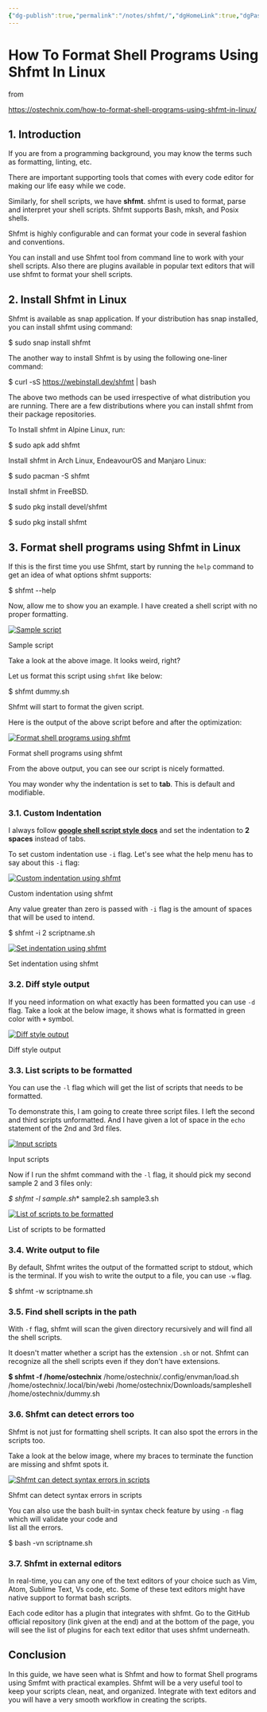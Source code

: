 ```yaml
---
{"dg-publish":true,"permalink":"/notes/shfmt/","dgHomeLink":true,"dgPassFrontmatter":false,"dgShowBacklinks":true,"dgShowLocalGraph":false}
---
```


# How To Format Shell Programs Using Shfmt In Linux

from

https://ostechnix.com/how-to-format-shell-programs-using-shfmt-in-linux/


## 1. Introduction

If you are from a programming background, you may know the terms such as formatting, linting, etc.

There are important supporting tools that comes with every code editor for making our life easy while we code.

Similarly, for shell scripts, we have **shfmt**. shfmt is used to format, parse and interpret your shell scripts. Shfmt supports Bash, mksh, and Posix shells.

Shfmt is highly configurable and can format your code in several fashion and conventions.

You can install and use Shfmt tool from command line to work with your shell scripts. Also there are plugins available in popular text editors that will use shfmt to format your shell scripts.

## 2. Install Shfmt in Linux

Shfmt is available as snap application. If your distribution has snap installed, you can install shfmt using command:

$ sudo snap install shfmt

The another way to install Shfmt is by using the following one-liner command:

$ curl -sS https://webinstall.dev/shfmt | bash

The above two methods can be used irrespective of what distribution you are running. There are a few distributions where you can install shfmt from their package repositories.

To Install shfmt in Alpine Linux, run:

$ sudo apk add shfmt

Install shfmt in Arch Linux, EndeavourOS and Manjaro Linux:

$ sudo pacman -S shfmt

Install shfmt in FreeBSD.

$ sudo pkg install devel/shfmt

$ sudo pkg install shfmt

## 3. Format shell programs using Shfmt in Linux

If this is the first time you use Shfmt, start by running the `help` command to get an idea of what options shfmt supports:

$ shfmt --help

Now, allow me to show you an example. I have created a shell script with no proper formatting.

 [![Sample script](https://ostechnix.com/wp-content/uploads/2021/07/Sample-script.png)](https://ostechnix.com/wp-content/uploads/2021/07/Sample-script.png) 

Sample script

Take a look at the above image. It looks weird, right?

Let us format this script using `shfmt` like below:

$ shfmt dummy.sh

Shfmt will start to format the given script.

Here is the output of the above script before and after the optimization:

 [![Format shell programs using shfmt](https://ostechnix.com/wp-content/uploads/2021/07/Format-shell-programs-using-shfmt.png)](https://ostechnix.com/wp-content/uploads/2021/07/Format-shell-programs-using-shfmt.png) 

Format shell programs using shfmt

From the above output, you can see our script is nicely formatted.

You may wonder why the indentation is set to **tab**. This is default and modifiable.

### 3.1. Custom Indentation

I always follow **[google shell script style docs](https://google.github.io/styleguide/shellguide.html#indentation)** and set the indentation to **2 spaces** instead of tabs.

To set custom indentation use `-i` flag. Let's see what the help menu has to say about this `-i` flag:

 [![Custom indentation using shfmt](https://ostechnix.com/wp-content/uploads/2021/07/Custom-indentation-using-shfmt.png)](https://ostechnix.com/wp-content/uploads/2021/07/Custom-indentation-using-shfmt.png) 

Custom indentation using shfmt

Any value greater than zero is passed with `-i` flag is the amount of spaces that will be used to intend.

$ shfmt -i 2 scriptname.sh

 [![Set indentation using shfmt](https://ostechnix.com/wp-content/uploads/2021/07/Set-indentation-using-shfmt.png)](https://ostechnix.com/wp-content/uploads/2021/07/Set-indentation-using-shfmt.png) 

Set indentation using shfmt

### 3.2. Diff style output

If you need information on what exactly has been formatted you can use `-d` flag. Take a look at the below image, it shows what is formatted in green color with **`+`** symbol.

 [![Diff style output](https://ostechnix.com/wp-content/uploads/2021/07/Diff-style-output.png)](https://ostechnix.com/wp-content/uploads/2021/07/Diff-style-output.png) 

Diff style output

### 3.3. List scripts to be formatted

You can use the `-l` flag which will get the list of scripts that needs to be formatted.

To demonstrate this, I am going to create three script files. I left the second and third scripts unformatted. And I have given a lot of space in the `echo` statement of the 2nd and 3rd files.

 [![Input scripts](https://ostechnix.com/wp-content/uploads/2021/07/Input-scripts.png)](https://ostechnix.com/wp-content/uploads/2021/07/Input-scripts.png) 

Input scripts

Now if I run the shfmt command with the `-l` flag, it should pick my second sample 2 and 3 files only:

**$ shfmt -l sample*.sh**
sample2.sh
sample3.sh

 [![List of scripts to be formatted](https://ostechnix.com/wp-content/uploads/2021/07/List-of-scripts-to-be-formatted.png)](https://ostechnix.com/wp-content/uploads/2021/07/List-of-scripts-to-be-formatted.png) 

List of scripts to be formatted

### 3.4. Write output to file

By default, Shfmt writes the output of the formatted script to stdout, which is the terminal. If you wish to write the output to a file, you can use `-w` flag.

$ shfmt -w scriptname.sh

### 3.5. Find shell scripts in the path

With `-f` flag, shfmt will scan the given directory recursively and will find all the shell scripts.

It doesn't matter whether a script has the extension `.sh` or not. Shfmt can recognize all the shell scripts even if they don't have extensions.

**$ shfmt -f /home/ostechnix**
/home/ostechnix/.config/envman/load.sh
/home/ostechnix/.local/bin/webi
/home/ostechnix/Downloads/sampleshell
/home/ostechnix/dummy.sh

### 3.6. Shfmt can detect errors too

Shfmt is not just for formatting shell scripts. It can also spot the errors in the scripts too.

Take a look at the below image, where my braces to terminate the function are missing and shfmt spots it.

 [![Shfmt can detect syntax errors in scripts](https://ostechnix.com/wp-content/uploads/2021/07/Shfmt-can-detect-syntax-errors-in-scripts.png)](https://ostechnix.com/wp-content/uploads/2021/07/Shfmt-can-detect-syntax-errors-in-scripts.png) 

Shfmt can detect syntax errors in scripts

You can also use the bash built-in syntax check feature by using `-n` flag which will validate your code and  
list all the errors.

$ bash -vn scriptname.sh

### 3.7. Shfmt in external editors

In real-time, you can any one of the text editors of your choice such as Vim, Atom, Sublime Text, Vs code, etc. Some of these text editors might have native support to format bash scripts.

Each code editor has a plugin that integrates with shfmt. Go to the GitHub official repository (link given at the end) and at the bottom of the page, you will see the list of plugins for each text editor that uses shfmt underneath.

## Conclusion

In this guide, we have seen what is Shfmt and how to format Shell programs using Smfmt with practical examples. Shfmt will be a very useful tool to keep your scripts clean, neat, and organized. Integrate with text editors and you will have a very smooth workflow in creating the scripts.